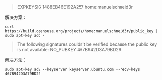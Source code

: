 
> EXPKEYSIG 1488EB46E192A257 home:manuelschneid3r

解决方案：

```
curl https://build.opensuse.org/projects/home:manuelschneid3r/public_key | sudo apt-key add -
```



>   The following signatures couldn't be verified because the public key is not available: NO_PUBKEY 467B942D3A79BD29

解决方法：

```
sudo apt-key adv --keyserver keyserver.ubuntu.com --recv-keys 467B942D3A79BD29
```
